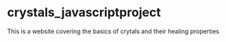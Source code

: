 # crystals_javascriptproject
This is a website covering the basics of crytals and their healing properties
